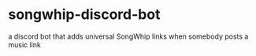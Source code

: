 # songwhip-discord-bot

a discord bot that adds universal SongWhip links when somebody posts a music link